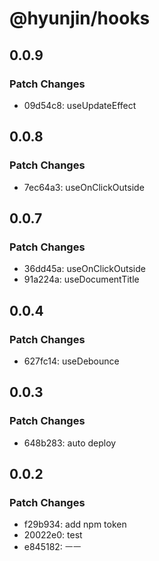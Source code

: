 # @hyunjin/hooks

## 0.0.9

### Patch Changes

- 09d54c8: useUpdateEffect

## 0.0.8

### Patch Changes

- 7ec64a3: useOnClickOutside

## 0.0.7

### Patch Changes

- 36dd45a: useOnClickOutside
- 91a224a: useDocumentTitle

## 0.0.4

### Patch Changes

- 627fc14: useDebounce

## 0.0.3

### Patch Changes

- 648b283: auto deploy

## 0.0.2

### Patch Changes

- f29b934: add npm token
- 20022e0: test
- e845182: ㅡㅡ
